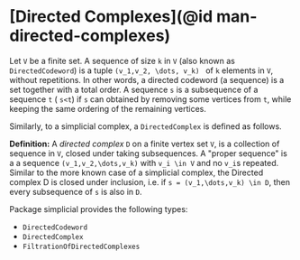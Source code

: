 # [Directed Complexes](@id man-directed-complexes)

Let ``V`` be a finite set. A sequence of size ``k`` in ``V`` (also known as ``DirectedCodeword``) is a tuple ``(v_1,v_2, \dots, v_k) `` of ``k`` elements in ``V``, without repetitions. In other words, a directed codeword (a sequence) is a set together with a total order. 
A sequence ``s`` is a subsequence of a sequence ``t`` ( ``s<t``) if ``s`` can  obtained by removing some vertices from ``t``, while keeping the same ordering of the remaining vertices. 


Similarly, to a simplicial complex, a  ``DirectedComplex`` is  defined as follows. 

**Definition:** A *directed complex* ``D`` on a finite vertex set ``V``, is a collection  of sequence  in ``V``, closed under taking subsequences. A "proper sequence" is a a sequence ``(v_1,v_2,\dots,v_k)`` with ``v_i \in V`` and no ``v_i``s repeated. Similar to the more known case of a simplicial complex, the Directed complex D is closed under inclusion, i.e.   if ``s = (v_1,\dots,v_k) \in D``, then every subsequence of ``s`` is also in ``D``.

Package simplicial provides the following types:  

* ``DirectedCodeword``
* ``DirectedComplex``
* ``FiltrationOfDirectedComplexes``

